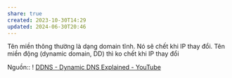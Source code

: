 ```yaml
---
share: true
created: 2023-10-30T14:29
updated: 2024-06-30T20:46
---
```

Tên miền thông thường là dạng domain tĩnh. Nó sẽ chết khi IP thay đổi. Tên miền động (dynamic domain, DD) thì ko chết khi IP thay đổi

Nguồn:: ! [DDNS - Dynamic DNS Explained - YouTube](https://www.youtube.com/watch?v=rOLGvZagdC0)